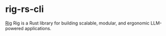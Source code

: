 # rig-rs-cli

[Rig](https://rig.rs/) Rig is a Rust library for building scalable, modular, and ergonomic LLM-powered applications.
